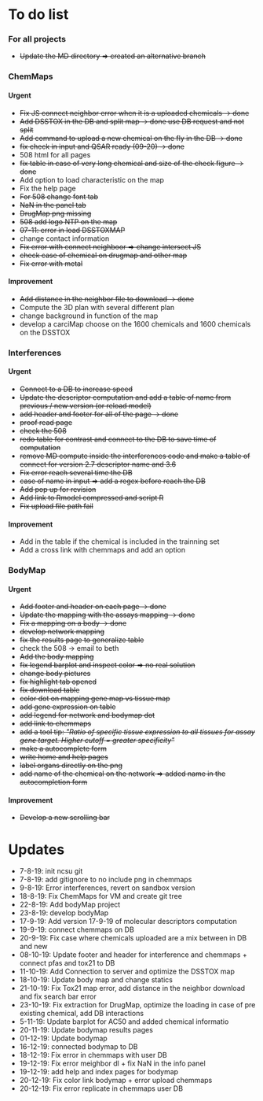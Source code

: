 # To do list

### For all projects
- ~~Update the MD directory => created an alternative branch~~

### ChemMaps
#### Urgent 
- ~~Fix JS connect neighbor error when it is a uploaded chemicals -> done~~
- ~~Add DSSTOX in the DB and split map -> done use DB request and not split~~
- ~~Add command to upload a new chemical on the fly in the DB -> done~~
- ~~fix check in input and QSAR ready (09-20) -> done~~
- 508 html for all pages
- ~~fix table in case of very long chemical and size of the check figure -> done~~
- Add option to load characteristic on the map
- Fix the help page
- ~~For 508 change font tab~~
- ~~NaN in the panel tab~~
- ~~DrugMap png missing~~
- ~~508 add logo NTP on the map~~
- ~~07-11: error in load DSSTOXMAP~~ 
- change contact information
- ~~Fix error with connect neighboor => change intersect JS~~
- ~~check case of chemical on drugmap and other map~~
- ~~Fix error with metal~~


#### Improvement
- ~~Add distance in the neighbor file to download -> done~~
- Compute the 3D plan with several different plan
- change background in function of the map
- develop a carciMap choose on the 1600 chemicals and 1600 chemicals on the DSSTOX 


### Interferences
#### Urgent
- ~~Connect to a DB to increase speed~~
- ~~Update the descriptor computation and add a table of name from previous / new version (or reload model)~~
- ~~add header and footer for all of the page -> done~~
- ~~proof read page~~
- ~~check the 508~~
- ~~redo table for contrast and connect to the DB to save time of computation~~
- ~~remove MD compute inside the interferences code and make a table of connect for version 2.7 descriptor name and 3.6~~
- ~~Fix error reach several time the DB~~
- ~~case of name in input => add a regex before reach the DB~~
- ~~Add pop up for revision~~
- ~~Add link to Rmodel compressed and script R~~ 
- ~~Fix upload file path fail~~

#### Improvement
- Add in the table if the chemical is included in the trainning set
- Add a cross link with chemmaps and add an option


### BodyMap
#### Urgent
- ~~Add footer and header on each page -> done~~
- ~~Update the mapping with the assays mapping -> done~~
- ~~Fix a mapping on a body -> done~~
- ~~develop network mapping~~
- ~~fix the results page to generalize table~~
- check the 508 -> email to beth
- ~~Add the body mapping~~ 
- ~~fix legend barplot and inspect color => no real solution~~
- ~~change body pictures~~
- ~~fix highlight tab opened~~
- ~~fix download table~~
- ~~color dot on mapping gene map vs tissue map~~
- ~~add gene expression on table~~
- ~~add legend for network and bodymap dot~~
- ~~add link to chemmaps~~
- ~~add a tool tip: <em>"Ratio of specific tissue expression to all tissues for assay gene target. Higher cutoff = greater specificity"</em>~~
- ~~make a autocomplete form~~
- ~~write home and help pages~~
- ~~label organs directly on the png~~
- ~~add name of the chemical on the network => added name in the autocompletion form~~


#### Improvement
- ~~Develop a new scrolling bar~~

# Updates 
- 7-8-19: init ncsu git
- 7-8-19: add gitignore to no include png in chemmaps
- 9-8-19: Error interferences, revert on sandbox version
- 18-8-19: Fix ChemMaps for VM and create git tree
- 22-8-19: Add bodyMap project
- 23-8-19: develop bodyMap
- 17-9-19: Add version 17-9-19 of molecular descriptors computation
- 19-9-19: connect chemmaps on DB
- 20-9-19: Fix case where chemicals uploaded are a mix between in DB and new
- 08-10-19: Update footer and header for interference and chemmaps + connect pfas and tox21 to DB
- 11-10-19: Add Connection to server and optimize the DSSTOX map
- 18-10-19: Update body map and change statics
- 21-10-19: Fix Tox21 map error, add distance in the neighbor download and fix search bar error
- 23-10-19: Fix extraction for DrugMap, optimize the loading in case of pre existing chemical, add DB interactions 
- 5-11-19: Update barplot for AC50 and added chemical informatio
- 20-11-19: Update bodymap results pages
- 01-12-19: Update bodymap
- 16-12-19: connected bodymap to DB
- 18-12-19: Fix error in chemmaps with user DB
- 19-12-19: Fix error meighbor dl + fix NaN in the info panel
- 19-12-19: add help and index pages for bodymap
- 20-12-19: Fix color link bodymap + error upload chemmaps
- 20-12-19: Fix error replicate in chemmaps user DB
